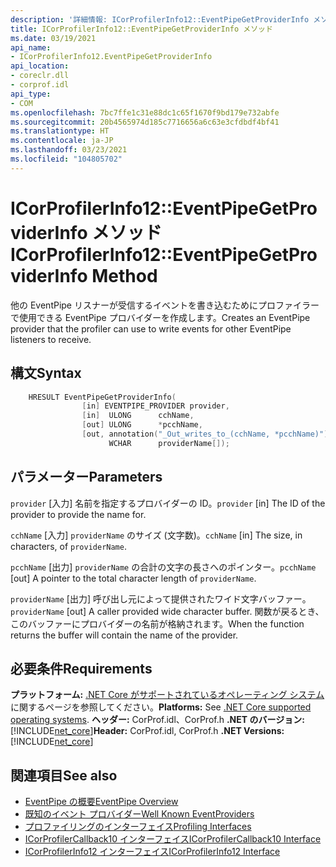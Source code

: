 ```yaml
---
description: '詳細情報: ICorProfilerInfo12::EventPipeGetProviderInfo メソッド'
title: ICorProfilerInfo12::EventPipeGetProviderInfo メソッド
ms.date: 03/19/2021
api_name:
- ICorProfilerInfo12.EventPipeGetProviderInfo
api_location:
- coreclr.dll
- corprof.idl
api_type:
- COM
ms.openlocfilehash: 7bc7ffe1c31e88dc1c65f1670f9bd179e732abfe
ms.sourcegitcommit: 20b4565974d185c7716656a6c63e3cfdbdf4bf41
ms.translationtype: HT
ms.contentlocale: ja-JP
ms.lasthandoff: 03/23/2021
ms.locfileid: "104805702"
---
```

# <a name="icorprofilerinfo12eventpipegetproviderinfo-method"></a><span data-ttu-id="0faf3-103">ICorProfilerInfo12::EventPipeGetProviderInfo メソッド</span><span class="sxs-lookup"><span data-stu-id="0faf3-103">ICorProfilerInfo12::EventPipeGetProviderInfo Method</span></span>

<span data-ttu-id="0faf3-104">他の EventPipe リスナーが受信するイベントを書き込むためにプロファイラーで使用できる EventPipe プロバイダーを作成します。</span><span class="sxs-lookup"><span data-stu-id="0faf3-104">Creates an EventPipe provider that the profiler can use to write events for other EventPipe listeners to receive.</span></span>
  
## <a name="syntax"></a><span data-ttu-id="0faf3-105">構文</span><span class="sxs-lookup"><span data-stu-id="0faf3-105">Syntax</span></span>  
  
```cpp  
    HRESULT EventPipeGetProviderInfo(
                [in] EVENTPIPE_PROVIDER provider,
                [in]  ULONG      cchName,
                [out] ULONG      *pcchName,
                [out, annotation("_Out_writes_to_(cchName, *pcchName)")]
                      WCHAR      providerName[]);
```  
  
## <a name="parameters"></a><span data-ttu-id="0faf3-106">パラメーター</span><span class="sxs-lookup"><span data-stu-id="0faf3-106">Parameters</span></span>

<span data-ttu-id="0faf3-107">`provider` [入力] 名前を指定するプロバイダーの ID。</span><span class="sxs-lookup"><span data-stu-id="0faf3-107">`provider` [in] The ID of the provider to provide the name for.</span></span>

<span data-ttu-id="0faf3-108">`cchName` [入力] `providerName` のサイズ (文字数)。</span><span class="sxs-lookup"><span data-stu-id="0faf3-108">`cchName` [in] The size, in characters, of `providerName`.</span></span>

<span data-ttu-id="0faf3-109">`pcchName` [出力] `providerName` の合計の文字の長さへのポインター。</span><span class="sxs-lookup"><span data-stu-id="0faf3-109">`pcchName` [out] A pointer to the total character length of `providerName`.</span></span>

<span data-ttu-id="0faf3-110">`providerName` [出力] 呼び出し元によって提供されたワイド文字バッファー。</span><span class="sxs-lookup"><span data-stu-id="0faf3-110">`providerName` [out] A caller provided wide character buffer.</span></span> <span data-ttu-id="0faf3-111">関数が戻るとき、このバッファーにプロバイダーの名前が格納されます。</span><span class="sxs-lookup"><span data-stu-id="0faf3-111">When the function returns the buffer will contain the name of the provider.</span></span>

## <a name="requirements"></a><span data-ttu-id="0faf3-112">必要条件</span><span class="sxs-lookup"><span data-stu-id="0faf3-112">Requirements</span></span>  

<span data-ttu-id="0faf3-113">**プラットフォーム:** [.NET Core がサポートされているオペレーティング システム](../../../core/install/windows.md?pivots=os-windows)に関するページを参照してください。</span><span class="sxs-lookup"><span data-stu-id="0faf3-113">**Platforms:** See [.NET Core supported operating systems](../../../core/install/windows.md?pivots=os-windows).</span></span>
<span data-ttu-id="0faf3-114">**ヘッダー:** CorProf.idl、CorProf.h **.NET のバージョン:** [!INCLUDE[net_core](../../../../includes/net-core-50-md.md)]</span><span class="sxs-lookup"><span data-stu-id="0faf3-114">**Header:** CorProf.idl, CorProf.h **.NET Versions:** [!INCLUDE[net_core](../../../../includes/net-core-50-md.md)]</span></span>
  
## <a name="see-also"></a><span data-ttu-id="0faf3-115">関連項目</span><span class="sxs-lookup"><span data-stu-id="0faf3-115">See also</span></span>

- [<span data-ttu-id="0faf3-116">EventPipe の概要</span><span class="sxs-lookup"><span data-stu-id="0faf3-116">EventPipe Overview</span></span>](../../../core/diagnostics/eventpipe.md)
- [<span data-ttu-id="0faf3-117">既知のイベント プロバイダー</span><span class="sxs-lookup"><span data-stu-id="0faf3-117">Well Known EventProviders</span></span>](../../../core/diagnostics/well-known-event-providers.md)
- [<span data-ttu-id="0faf3-118">プロファイリングのインターフェイス</span><span class="sxs-lookup"><span data-stu-id="0faf3-118">Profiling Interfaces</span></span>](profiling-interfaces.md)
- [<span data-ttu-id="0faf3-119">ICorProfilerCallback10 インターフェイス</span><span class="sxs-lookup"><span data-stu-id="0faf3-119">ICorProfilerCallback10 Interface</span></span>](icorprofilercallback10-interface.md)
- [<span data-ttu-id="0faf3-120">ICorProfilerInfo12 インターフェイス</span><span class="sxs-lookup"><span data-stu-id="0faf3-120">ICorProfilerInfo12 Interface</span></span>](icorprofilerinfo12-interface.md)
